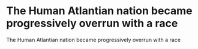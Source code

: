 # The Human Atlantian nation became progressively overrun with a race

The Human Atlantian nation became progressively overrun with a race
